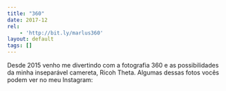 ```yaml
---
title: "360"
date: 2017-12
rel:
	- 'http://bit.ly/marlus360'
layout: default
tags: []
---
```


Desde 2015 venho me divertindo com a fotografia 360 e as possibilidades da minha inseparável camereta, Ricoh Theta. Algumas dessas fotos vocês podem ver no meu Instagram:
